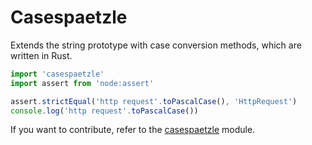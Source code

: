 # Casespaetzle

Extends the string prototype with case conversion methods, which are written in Rust.

```ts
import 'casespaetzle'
import assert from 'node:assert'

assert.strictEqual('http request'.toPascalCase(), 'HttpRequest')
console.log('http request'.toPascalCase())
```

If you want to contribute, refer to the [casespaetzle](https://github.com/Anatoly03/casespaetzle/tree/master/casespaetzle) module.
